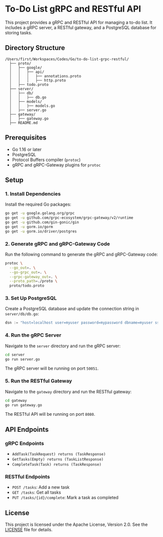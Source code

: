 # To-Do List gRPC and RESTful API

This project provides a gRPC and RESTful API for managing a to-do list. It includes a gRPC server, a RESTful gateway, and a PostgreSQL database for storing tasks.

## Directory Structure

```
/Users/first/Workspaces/Codes/Go/to-do-list-grpc-restful/
  ├── proto/
  │   ├── google/
  │   │   ├── api/
  │   │   │   ├── annotations.proto
  │   │   │   ├── http.proto
  │   ├── todo.proto
  ├── server/
  │   ├── db/
  │   │   ├── db.go
  │   ├── models/
  │   │   ├── models.go
  │   ├── server.go
  ├── gateway/
  │   ├── gateway.go
  ├── README.md
```

## Prerequisites

- Go 1.16 or later
- PostgreSQL
- Protocol Buffers compiler (`protoc`)
- gRPC and gRPC-Gateway plugins for `protoc`

## Setup

### 1. Install Dependencies

Install the required Go packages:

```sh
go get -u google.golang.org/grpc
go get -u github.com/grpc-ecosystem/grpc-gateway/v2/runtime
go get -u github.com/gin-gonic/gin
go get -u gorm.io/gorm
go get -u gorm.io/driver/postgres
```

### 2. Generate gRPC and gRPC-Gateway Code

Run the following command to generate the gRPC and gRPC-Gateway code:

```sh
protoc \
  --go_out=. \
  --go-grpc_out=. \
  --grpc-gateway_out=. \
  --proto_path=./proto \
  proto/todo.proto
```

### 3. Set Up PostgreSQL

Create a PostgreSQL database and update the connection string in `server/db/db.go`:

```go
dsn := "host=localhost user=myuser password=mypassword dbname=myuser sslmode=disable"
```

### 4. Run the gRPC Server

Navigate to the `server` directory and run the gRPC server:

```sh
cd server
go run server.go
```

The gRPC server will be running on port `50051`.

### 5. Run the RESTful Gateway

Navigate to the `gateway` directory and run the RESTful gateway:

```sh
cd gateway
go run gateway.go
```

The RESTful API will be running on port `8080`.

## API Endpoints

### gRPC Endpoints

- `AddTask(TaskRequest) returns (TaskResponse)`
- `GetTasks(Empty) returns (TaskListResponse)`
- `CompleteTask(Task) returns (TaskResponse)`

### RESTful Endpoints

- `POST /tasks`: Add a new task
- `GET /tasks`: Get all tasks
- `PUT /tasks/{id}/complete`: Mark a task as completed

## License

This project is licensed under the Apache License, Version 2.0. See the [LICENSE](LICENSE) file for details.
